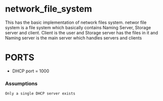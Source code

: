 # network_file_system
This has the basic implementation of network files system. networ file system is a file system which basically contains Naming Server, Storage server and client. Client is the user and Storage server has the files in it and Naming server is the main server which handles servers and clients

# PORTS
- DHCP port = 1000

### Assumptions 
` Only a single DHCP server exists `